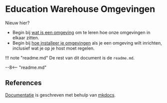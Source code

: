 # Education Warehouse Omgevingen

Nieuw hier? 

 * Begin bij [wat is een omgeving](wat-is-een-omgeving.md) om te leren hoe onze omgevingen in elkaar zitten. 
 * Begin bij [hoe installeer je omgevingen](hoe-installeer-je-omgevingen.md) als je een omgeving 
   wilt inrichten, inclusief wat je op je host moet regelen.  


 
!!! note "readme.md"
    De rest van dit document is de `readme.md`.

--8<-- "readme.md"

## References
[Documentatie](over-deze-documentatie.md) is geschreven met behulp van [mkdocs](mkdocs.md).

